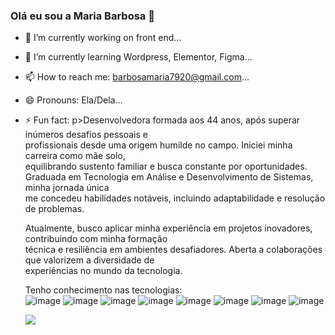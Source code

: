 ### Olá eu sou a Maria Barbosa 👋



- 🔭 I’m currently working on front end...
- 🌱 I’m currently learning Wordpress, Elementor, Figma...
- 📫 How to reach me: barbosamaria7920@gmail.com...
- 😄 Pronouns: Ela/Dela...
- ⚡ Fun fact: p>Desenvolvedora formada aos 44 anos, após superar inúmeros desafios pessoais e <br> profissionais desde uma origem humilde no campo. Iniciei minha carreira como mãe solo, <br> equilibrando sustento familiar e busca constante por oportunidades.<br>  Graduada em Tecnologia em Análise e Desenvolvimento de Sistemas, minha jornada única <br> me concedeu habilidades notáveis, incluindo adaptabilidade e resolução de problemas.</p>
            <p>Atualmente, busco aplicar minha experiência em projetos inovadores, contribuindo com minha formação <br>técnica e resiliência em ambientes desafiadores. Aberta a colaborações que valorizem a diversidade de <br>experiências no mundo da tecnologia.</p>
            Tenho  conhecimento nas tecnologias:
            <div class="container">
          <div>
          ![image](https://github.com/MariaBarbosa9/MariaBarbosa9/assets/102806932/1b55ee18-caac-404b-9028-bb32702871e2)
           ![image](https://github.com/MariaBarbosa9/MariaBarbosa9/assets/102806932/504147bc-e11a-41aa-84e2-247a88ce713e)
            ![image](https://github.com/MariaBarbosa9/MariaBarbosa9/assets/102806932/6d6d3479-a919-44b0-ace3-408f8e8ee479)
            ![image](https://github.com/MariaBarbosa9/MariaBarbosa9/assets/102806932/49770922-21ad-47c5-ad1f-554df1da216f)
            ![image](https://github.com/MariaBarbosa9/MariaBarbosa9/assets/102806932/468deda6-052a-465d-880a-203a759829dc)
            ![image](https://github.com/MariaBarbosa9/MariaBarbosa9/assets/102806932/33e20456-5337-4f1b-a674-95626e9079cb)
            ![image](https://github.com/MariaBarbosa9/MariaBarbosa9/assets/102806932/f269bb4f-61be-4ee0-b03d-13604f4fce4d)
            ![image](https://github.com/MariaBarbosa9/MariaBarbosa9/assets/102806932/18c95832-a04d-4458-a6ae-e3dcc14ba4ed)


  
  </div>
  <a href="[href="https://www.linkedin.com/in/maria-barbosa-37874a298/"-3e3c-47e2-8666-c2a03da3eb56)" target="_blank"><img src="https://img.shields.io/badge/LinkedIn-0077B5?style=for-the-badge&logo=linkedin&logoColor=white"
</div>







